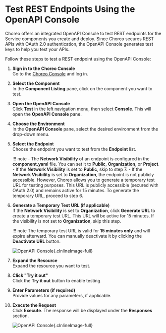 # Test REST Endpoints Using the OpenAPI Console

Choreo offers an integrated OpenAPI Console to test REST endpoints for the Service components you create and deploy. Since Choreo secures REST APIs with OAuth 2.0 authentication, the OpenAPI Console generates test keys to help you test your APIs.

Follow these steps to test a REST endpoint using the OpenAPI Console:

1. **Sign in to the Choreo Console**  
   Go to the [Choreo Console](https://console.choreo.dev/) and log in.

2. **Select the Component**  
   In the **Component Listing** pane, click on the component you want to test.

3. **Open the OpenAPI Console**  
   Click **Test** in the left navigation menu, then select **Console**. This will open the **OpenAPI Console** pane.

4. **Choose the Environment**  
   In the **OpenAPI Console** pane, select the desired environment from the drop-down menu.

5. **Select the Endpoint**  
   Choose the endpoint you want to test from the **Endpoint** list.

    !!! note
        - The **Network Visibility** of an endpoint is configured in the **component.yaml** file. You can set it to **Public**, **Organization**, or **Project**.
        - If the **Network Visibility** is set to **Public**, skip to step 7.
        - If the **Network Visibility** is set to **Organization**, the endpoint is not publicly accessible. However, Choreo allows you to generate a temporary test URL for testing purposes. This URL is publicly accessible (secured with OAuth 2.0) and remains active for 15 minutes. To generate the temporary URL, proceed to step 6.

6. **Generate a Temporary Test URL (if applicable)**  
   If the **Network Visibility** is set to **Organization**, click **Generate URL** to create a temporary test URL. This URL will be active for 15 minutes. If the visibility is not set to **Organization**, skip this step.

    !!! note
        The temporary test URL is valid for **15 minutes only** and will expire afterward. You can manually deactivate it by clicking the **Deactivate URL** button.

    ![OpenAPI Console](../assets/img/testing/openapi-console-org.png){.cInlineImage-full}

7. **Expand the Resource**  
   Expand the resource you want to test.

8. **Click "Try it out"**  
   Click the **Try it out** button to enable testing.

9. **Enter Parameters (if required)**  
   Provide values for any parameters, if applicable.

10. **Execute the Request**  
    Click **Execute**. The response will be displayed under the **Responses** section.

    ![OpenAPI Console](../assets/img/testing/openapi-console.png){.cInlineImage-full}